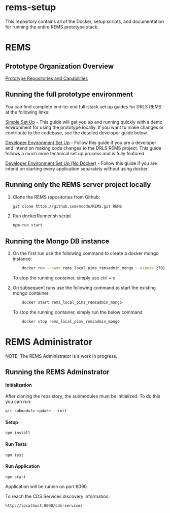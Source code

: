 # rems-setup
This repository contains all of the Docker, setup scripts, and documentation for running the entire REMS prototype stack.


# REMS

## Prototype Organization Overview
[Prototype Repositories and Capabilities](PrototypeRepositoriesAndCapabilities.md)

## Running the full prototype environment

You can find complete end-to-end full-stack set up guides for DRLS REMS at the following links:

[Simple Set Up](SimpleSetupGuide.md) - This guide will get you up and running quickly with a demo environment for using the prototype locally. If you want to make changes or contribute to the codebase, see the detailed developer guide below.

[Developer Environment Set Up](DeveloperSetupGuide.md) - Follow this guide if you are a developer and intend on making code changes to the DRLS REMS project. This guide follows a much more technical set up process and is fully featured.

[Developer Environment Set Up (No Docker)](EndToEndSetupGuide.md) - Follow this guide if you are intend on starting every application separately without using docker.

## Running only the REMS server project locally
1.  Clone the REMS repositories from Github:
    ```bash
    git clone https://github.com/mcode/REMS.git REMS  
    ```
2. Run dockerRunner.sh script
    ```bash
    npm run start
    ```

## Running the Mongo DB instance 
1. On the first run use the following command to create a docker mongo instance:
    ```bash
        docker run --name rems_local_pims_remsadmin_mongo --expose 27017 -p 27017:27017 -e MONGO_INITDB_ROOT_USERNAME='rems-admin-pims-root' -e MONGO_INITDB_ROOT_PASSWORD='rems-admin-pims-password' -v rems_local_pims_remsadmin_mongo:/data/db -v "$(pwd)"/mongo-init.js:/docker-entrypoint-initdb.d/mongo-init.js mongo
    ```
    To stop the running container, simply use ctrl + c


2. On subsequent runs use the following command to start the existing mongo container: 
    ```bash
        docker start rems_local_pims_remsadmin_mongo
    ```
    To stop the running container, simply run the below command
    ```bash
        docker stop rems_local_pims_remsadmin_mongo
    ```
# REMS Administrator
NOTE: The REMS Administrator is a work in progress.

## Running the REMS Adminstrator

#### Initialization
After cloning the repsistory, the submodules must be initialized. To do this you can run:

```
git submodule update --init
```
#### Setup
```
npm install
```
#### Run Tests
```
npm test
```
#### Run Application
```
npm start
```
Application will be runnin on port 8090.

To reach the CDS Services discovery information:

```
http://localhost:8090/cds-services
```
